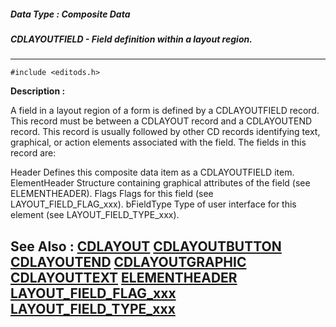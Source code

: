 ##### Data Type : Composite Data
##### CDLAYOUTFIELD - Field definition within a layout region.
---
```
#include <editods.h>
```
**Description :**

A field in a layout region of a form is defined by a CDLAYOUTFIELD record.  
This record must be between a CDLAYOUT record and a CDLAYOUTEND record.  This 
record is usually followed by other CD records identifying text,  graphical, or 
action elements associated with the field.  The fields in this record are:

Header Defines this composite data item as a CDLAYOUTFIELD item.
ElementHeader Structure containing graphical attributes of the field (see 
ELEMENTHEADER).
Flags Flags for this field (see LAYOUT_FIELD_FLAG_xxx).
bFieldType Type of user interface for this element (see LAYOUT_FIELD_TYPE_xxx).


**See Also :**
[CDLAYOUT](/reference/Data/CDLAYOUT)
[CDLAYOUTBUTTON](/reference/Data/CDLAYOUTBUTTON)
[CDLAYOUTEND](/reference/Data/CDLAYOUTEND)
[CDLAYOUTGRAPHIC](/reference/Data/CDLAYOUTGRAPHIC)
[CDLAYOUTTEXT](/reference/Data/CDLAYOUTTEXT)
[ELEMENTHEADER](/reference/Data/ELEMENTHEADER)
[LAYOUT_FIELD_FLAG_xxx](/reference/Symb/LAYOUT_FIELD_FLAG_xxx)
[LAYOUT_FIELD_TYPE_xxx](/reference/Symb/LAYOUT_FIELD_TYPE_xxx)
---
